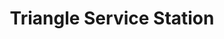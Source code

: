 ---
title: "Triangle Service Station"
url: /guilford/triangle-service-station/
shop: convenience
---